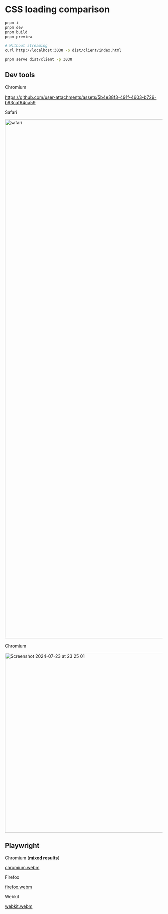 # CSS loading comparison

```sh
pnpm i
pnpm dev
pnpm build
pnpm preview

# Without streaming
curl http://localhost:3030 -o dist/client/index.html

pnpm serve dist/client -p 3030
```

## Dev tools

Chromium

https://github.com/user-attachments/assets/5b4e38f3-491f-4603-b729-b93caf64ca59

Safari

<img width="1653" alt="safari" src="https://github.com/user-attachments/assets/a05f6203-d136-4804-b986-707c0b18b44a">

Chromium

<img width="572" alt="Screenshot 2024-07-23 at 23 25 01" src="https://github.com/user-attachments/assets/0e342a12-498c-4e83-b037-7a57f284941e">

## Playwright

Chromium (**mixed results**)

[chromium.webm](https://github.com/user-attachments/assets/50ebcee5-4c08-4cae-9e66-8575c7c2f633)

Firefox

[firefox.webm](https://github.com/user-attachments/assets/89c3eefa-3b22-43a8-a6cf-de130569bd57)

Webkit

[webkit.webm](https://github.com/user-attachments/assets/16b2ec9b-ee0a-4861-bc70-a3f4cb232d6b)
